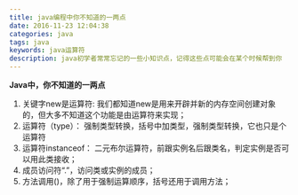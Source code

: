```yaml
---
title: java编程中你不知道的一两点
date: 2016-11-23 12:04:38
categories: java
tags: java
keywords: java运算符
description: java初学者常常忘记的一些小知识点，记得这些点可能会在某个时候帮到你
---
```

**Java中，你不知道的一两点**

1. 关键字new是运算符: 我们都知道new是用来开辟并新的内存空间创建对象的，但大多不知道这个功能是由运算符来实现；
1. 运算符（type）： 强制类型转换，括号中加类型，强制类型转换，它也只是个运算符
2. 运算符instanceof： 二元布尔运算符，前跟实例名后跟类名，判定实例是否可以用此类接收；
3. 成员访问符“.”，访问类或实例的成员；
4. 方法调用()，除了用于强制运算顺序，括号还用于调用方法；